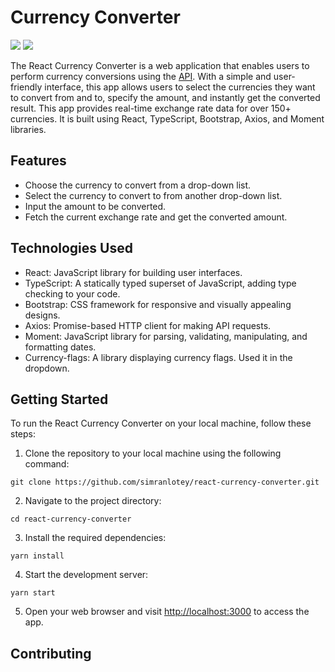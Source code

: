 # Currency Converter

![](https://github.com/simranlotey/react-currency-converter/blob/master/src/components/Images/demo-1.png)
![](https://github.com/simranlotey/react-currency-converter/blob/master/src/components/Images/demo-2.png)

The React Currency Converter is a web application that enables users to perform currency conversions using the [API](https://www.exchangerate-api.com/). With a simple and user-friendly interface, this app allows users to select the currencies they want to convert from and to, specify the amount, and instantly get the converted result. This app provides real-time exchange rate data for over 150+ currencies. It is built using React, TypeScript, Bootstrap, Axios, and Moment libraries.

## Features

- Choose the currency to convert from a drop-down list.
- Select the currency to convert to from another drop-down list.
- Input the amount to be converted.
- Fetch the current exchange rate and get the converted amount.

## Technologies Used

- React: JavaScript library for building user interfaces.
- TypeScript: A statically typed superset of JavaScript, adding type checking to your code.
- Bootstrap: CSS framework for responsive and visually appealing designs.
- Axios: Promise-based HTTP client for making API requests.
- Moment: JavaScript library for parsing, validating, manipulating, and formatting dates.
- Currency-flags: A library displaying currency flags. Used it in the dropdown.

## Getting Started

To run the React Currency Converter on your local machine, follow these steps:

1. Clone the repository to your local machine using the following command:

```
git clone https://github.com/simranlotey/react-currency-converter.git
```

2. Navigate to the project directory:

```
cd react-currency-converter
```

3. Install the required dependencies:

```
yarn install
```

4. Start the development server:

```
yarn start
```

5. Open your web browser and visit [http://localhost:3000](http://localhost:3000) to access the app.

## Contributing
